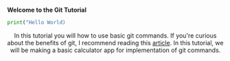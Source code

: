 
**Welcome to the Git Tutorial**
``` python
print("Hello World)
```

<p style="text-align: center;">
In this tutorial you will how to use basic git commands. If you're curious about the benefits of git, I recommend reading this <a href="https://medium.com/swlh/git-as-the-newbies-learning-steroid-963a2146220b">article</a>. In this tutorial, we will be making a basic calculator app for implementation of git commands.
</p>